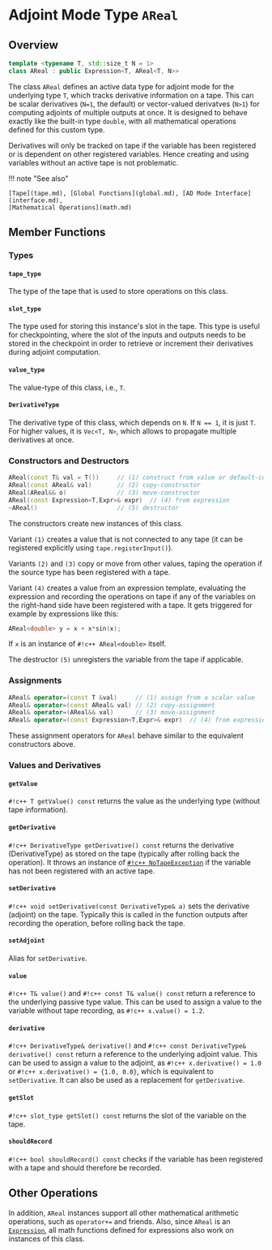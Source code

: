 # Adjoint Mode Type `AReal`

## Overview

```c++
template <typename T, std::size_t N = 1>
class AReal : public Expression<T, AReal<T, N>>
```

The class `AReal` defines an active data type for adjoint mode for the underlying type `T`,
which tracks derivative information on a tape.
This can be scalar derivatives (`N=1`, the default) or vector-valued derivatves (`N>1`)
for computing adjoints of multiple outputs at once.
It is designed to behave exactly like the built-in type `double`,
with all mathematical operations defined for this custom type.

Derivatives will only be tracked on tape if the variable has been registered
or is dependent on other registered variables.
Hence creating and using variables without an active tape is not problematic.

!!! note "See also"

    [Tape](tape.md), [Global Functions](global.md), [AD Mode Interface](interface.md),
    [Mathematical Operations](math.md)

## Member Functions

### Types

#### `tape_type`

The type of the tape that is used to store operations on this class.

#### `slot_type`

The type used for storing this instance's slot in the tape.
This type is useful for checkpointing, where the slot of the inputs and
outputs needs to be stored in the checkpoint in order to retrieve or
increment their derivatives during adjoint computation.

#### `value_type`

The value-type of this class, i.e., `T`.

#### `DerivativeType`

The derivative type of this class, which depends on `N`.
If `N == 1`, it is just `T`.
For higher values, it is `Vec<T, N>`,
which allows to propagate multiple derivatives at once.

### Constructors and Destructors

```c++
AReal(const T& val = T())     // (1) construct from value or default-construct
AReal(const AReal& val)       // (2) copy-constructor
AReal(AReal&& o)              // (3) move-constructor
AReal(const Expression<T,Expr>& expr)  // (4) from expression
~AReal()                      // (5) destructor
```

The constructors create new instances of this class.

Variant `(1)` creates a value that is not connected to any tape (it can be registered
explicitly using `tape.registerInput()`).

Variants `(2)` and `(3)` copy or move from other values, taping the operation
if the source type has been registered with a tape.

Variant `(4)` creates a value from an expression template, evaluating the expression
and recording the operations on tape if any of the variables on the right-hand side
have been registered with a tape. It gets triggered for example by expressions like this:

```c++
AReal<double> y = x + x*sin(x);
```

If `x` is an instance of `#!c++ AReal<double>` itself.

The destructor `(5)` unregisters the variable from the tape if applicable.

### Assignments

```c++
AReal& operator=(const T &val)     // (1) assign from a scalar value
AReal& operator=(const AReal& val) // (2) copy-assignment
AReal& operator=(AReal&& val)      // (3) move-assignment
AReal& operator=(const Expression<T,Expr>& expr)  // (4) from expression
```

These assignment operators for `AReal` behave similar to the equivalent
constructors above.

### Values and Derivatives

#### `getValue`

`#!c++ T getValue() const` returns the value as the underlying type (without tape information).

#### `getDerivative`

`#!c++ DerivativeType getDerivative() const` returns the derivative (DerivativeType)
as stored on the tape (typically after rolling back the operation).
It throws an instance of [`#!c++ NoTapeException`](exceptions.md) if the variable
has not been registered with an active tape.

#### `setDerivative`

`#!c++ void setDerivative(const DerivativeType& a)` sets the derivative (adjoint) on the tape.
Typically this is called in the function outputs after recording the operation,
before rolling back the tape.

#### `setAdjoint`

Alias for `setDerivative`.

#### `value`

`#!c++ T& value()` and `#!c++ const T& value() const` return a reference to the underlying
passive type value.
This can be used to assign a value to the variable without tape recording, as `#!c++ x.value() = 1.2`.

#### `derivative`

`#!c++ DerivativeType& derivative()` and `#!c++ const DerivativeType& derivative() const` return
a reference to the underlying adjoint value.
This can be used to assign a value to the adjoint, as `#!c++ x.derivative() = 1.0`
or `#!c++ x.derivative() = {1.0, 0.0}`,
which is equivalent to `setDerivative`.
It can also be used as a replacement for `getDerivative`.

#### `getSlot`

`#!c++ slot_type getSlot() const` returns the slot of the variable on the tape.

#### `shouldRecord`

`#!c++ bool shouldRecord() const` checks if the variable has been registered with a tape and should therefore
be recorded.

## Other Operations

In addition, `AReal` instances support all other mathematical arithmetic operations,
such as `operator+=` and friends.
Also, since `AReal` is an [`Expression`](expressions.md),
all math functions defined for expressions also work on instances of this class.

